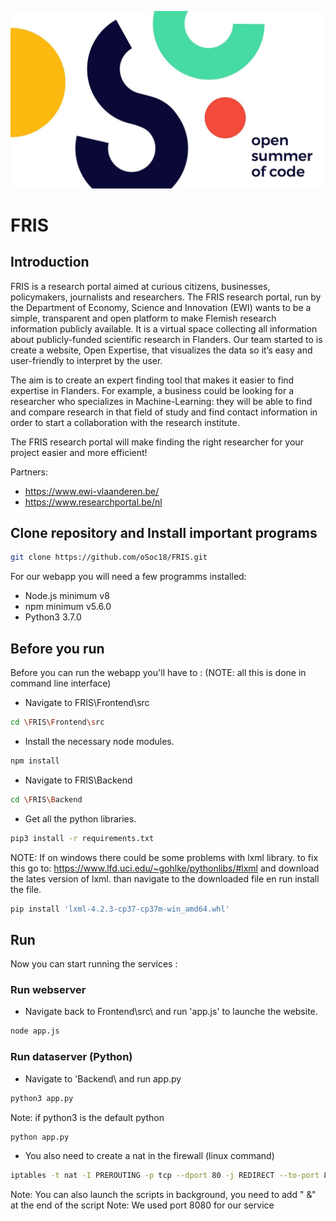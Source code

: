 ![OpenSummerofCode2018](https://github.com/oSoc18/FRIS/blob/master/Frontend/src/public/css/img/Osoc2018.jpg?raw=true "Open Summer of Code 2018")

# FRIS

## Introduction

FRIS is a research portal aimed at curious citizens, businesses, policymakers, journalists and researchers. The FRIS research portal, run by the Department of Economy, Science and Innovation (EWI) wants to be a simple, transparent and open platform to make Flemish research information publicly available. It is a virtual space collecting all information about publicly-funded scientific research in Flanders. Our team started to  is create a website, Open Expertise, that visualizes the data so it’s easy and user-friendly to interpret by the user. 

The aim is to create an expert finding tool that makes it easier to find expertise in Flanders. For example, a business could be looking for a researcher who specializes in Machine-Learning: they will be able to find and compare research in that field of study and find contact information in order to start a collaboration with the research institute. 

The FRIS research portal will make finding the right researcher for your project easier and more efficient!

Partners:
 - https://www.ewi-vlaanderen.be/
 - https://www.researchportal.be/nl


## Clone repository and Install important programs

```bash 
git clone https://github.com/oSoc18/FRIS.git
```

For our webapp you will need a few programms installed:
 - Node.js minimum v8
 - npm minimum v5.6.0
 - Python3 3.7.0

## Before you run 

Before you can run the webapp you'll have to :
(NOTE: all this is done in command line interface)
 - Navigate to FRIS\Frontend\src
```bash 
cd \FRIS\Frontend\src
```
 - Install the necessary node modules.
```bash 
npm install
```
 - Navigate to FRIS\Backend
```bash 
cd \FRIS\Backend
```
 - Get all the python libraries.
```bash 
pip3 install -r requirements.txt
```

NOTE:
	If on windows there could be some problems with lxml library.
	to fix this go to: https://www.lfd.uci.edu/~gohlke/pythonlibs/#lxml 
	and download the lates version of lxml.
	than navigate to the downloaded file en run install the file.	
```bash
pip install 'lxml-4.2.3-cp37-cp37m-win_amd64.whl'
```

## Run

Now you can start running the services :

### Run webserver

 - Navigate back to Frontend\src\ and run 'app.js' to launche the website.
```bash 
node app.js
```

### Run dataserver (Python)
 - Navigate to 'Backend\ and run app.py
```bash 
python3 app.py
```

Note: if python3 is the default python 
```bash 
python app.py  
```
 - You also need to create a nat in the firewall (linux command)
```bash 
iptables -t nat -I PREROUTING -p tcp --dport 80 -j REDIRECT --to-port 8080
```
Note: You can also launch the scripts in background, you need to add " &" at the end of the script
Note: We used port 8080 for our service
